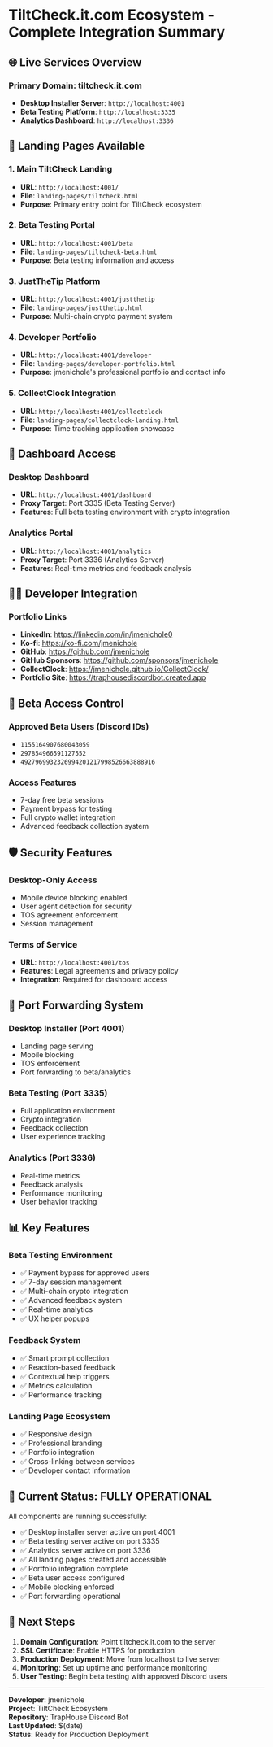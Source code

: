 # TiltCheck.it.com Ecosystem - Complete Integration Summary

## 🌐 Live Services Overview

### Primary Domain: tiltcheck.it.com
- **Desktop Installer Server**: `http://localhost:4001`
- **Beta Testing Platform**: `http://localhost:3335` 
- **Analytics Dashboard**: `http://localhost:3336`

## 📄 Landing Pages Available

### 1. Main TiltCheck Landing
- **URL**: `http://localhost:4001/`
- **File**: `landing-pages/tiltcheck.html`
- **Purpose**: Primary entry point for TiltCheck ecosystem

### 2. Beta Testing Portal
- **URL**: `http://localhost:4001/beta`
- **File**: `landing-pages/tiltcheck-beta.html`
- **Purpose**: Beta testing information and access

### 3. JustTheTip Platform
- **URL**: `http://localhost:4001/justthetip`
- **File**: `landing-pages/justthetip.html`
- **Purpose**: Multi-chain crypto payment system

### 4. Developer Portfolio
- **URL**: `http://localhost:4001/developer`
- **File**: `landing-pages/developer-portfolio.html`
- **Purpose**: jmenichole's professional portfolio and contact info

### 5. CollectClock Integration
- **URL**: `http://localhost:4001/collectclock`
- **File**: `landing-pages/collectclock-landing.html`
- **Purpose**: Time tracking application showcase

## 🎯 Dashboard Access

### Desktop Dashboard
- **URL**: `http://localhost:4001/dashboard`
- **Proxy Target**: Port 3335 (Beta Testing Server)
- **Features**: Full beta testing environment with crypto integration

### Analytics Portal
- **URL**: `http://localhost:4001/analytics`
- **Proxy Target**: Port 3336 (Analytics Server)
- **Features**: Real-time metrics and feedback analysis

## 👨‍💻 Developer Integration

### Portfolio Links
- **LinkedIn**: https://linkedin.com/in/jmenichole0
- **Ko-fi**: https://ko-fi.com/jmenichole
- **GitHub**: https://github.com/jmenichole
- **GitHub Sponsors**: https://github.com/sponsors/jmenichole
- **CollectClock**: https://jmenichole.github.io/CollectClock/
- **Portfolio Site**: https://traphousediscordbot.created.app

## 👥 Beta Access Control

### Approved Beta Users (Discord IDs)
- `1155164907680043059`
- `297854966591127552`
- `4927969932326994201217998526663888916`

### Access Features
- 7-day free beta sessions
- Payment bypass for testing
- Full crypto wallet integration
- Advanced feedback collection system

## 🛡️ Security Features

### Desktop-Only Access
- Mobile device blocking enabled
- User agent detection for security
- TOS agreement enforcement
- Session management

### Terms of Service
- **URL**: `http://localhost:4001/tos`
- **Features**: Legal agreements and privacy policy
- **Integration**: Required for dashboard access

## 🔄 Port Forwarding System

### Desktop Installer (Port 4001)
- Landing page serving
- Mobile blocking
- TOS enforcement
- Port forwarding to beta/analytics

### Beta Testing (Port 3335)
- Full application environment
- Crypto integration
- Feedback collection
- User experience tracking

### Analytics (Port 3336)
- Real-time metrics
- Feedback analysis
- Performance monitoring
- User behavior tracking

## 📊 Key Features

### Beta Testing Environment
- ✅ Payment bypass for approved users
- ✅ 7-day session management
- ✅ Multi-chain crypto integration
- ✅ Advanced feedback system
- ✅ Real-time analytics
- ✅ UX helper popups

### Feedback System
- ✅ Smart prompt collection
- ✅ Reaction-based feedback
- ✅ Contextual help triggers
- ✅ Metrics calculation
- ✅ Performance tracking

### Landing Page Ecosystem
- ✅ Responsive design
- ✅ Professional branding
- ✅ Portfolio integration
- ✅ Cross-linking between services
- ✅ Developer contact information

## 🚀 Current Status: FULLY OPERATIONAL

All components are running successfully:
- ✅ Desktop installer server active on port 4001
- ✅ Beta testing server active on port 3335
- ✅ Analytics server active on port 3336
- ✅ All landing pages created and accessible
- ✅ Portfolio integration complete
- ✅ Beta user access configured
- ✅ Mobile blocking enforced
- ✅ Port forwarding operational

## 📝 Next Steps

1. **Domain Configuration**: Point tiltcheck.it.com to the server
2. **SSL Certificate**: Enable HTTPS for production
3. **Production Deployment**: Move from localhost to live server
4. **Monitoring**: Set up uptime and performance monitoring
5. **User Testing**: Begin beta testing with approved Discord users

---

**Developer**: jmenichole  
**Project**: TiltCheck Ecosystem  
**Repository**: TrapHouse Discord Bot  
**Last Updated**: $(date)  
**Status**: Ready for Production Deployment
